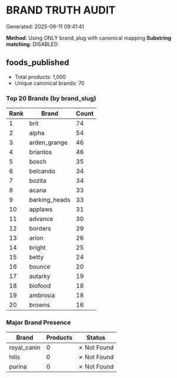 # BRAND TRUTH AUDIT

Generated: 2025-09-11 09:41:41

**Method**: Using ONLY brand_slug with canonical mapping
**Substring matching**: DISABLED

## foods_published

- Total products: 1,000
- Unique canonical brands: 70

### Top 20 Brands (by brand_slug)

| Rank | Brand | Count |
|------|-------|-------|
| 1 | brit | 74 |
| 2 | alpha | 54 |
| 3 | arden_grange | 46 |
| 4 | briantos | 46 |
| 5 | bosch | 35 |
| 6 | belcando | 34 |
| 7 | bozita | 34 |
| 8 | acana | 33 |
| 9 | barking_heads | 33 |
| 10 | applaws | 31 |
| 11 | advance | 30 |
| 12 | borders | 29 |
| 13 | arion | 26 |
| 14 | bright | 25 |
| 15 | betty | 24 |
| 16 | bounce | 20 |
| 17 | autarky | 19 |
| 18 | biofood | 18 |
| 19 | ambrosia | 18 |
| 20 | browns | 16 |

### Major Brand Presence

| Brand | Products | Status |
|-------|----------|--------|
| royal_canin | 0 | ✗ Not Found |
| hills | 0 | ✗ Not Found |
| purina | 0 | ✗ Not Found |
